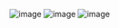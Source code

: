 ![image](https://user-images.githubusercontent.com/108832327/226173669-213a2855-cde6-4ae4-a15a-2d000887ce5b.png)
![image](https://user-images.githubusercontent.com/108832327/226173677-493415a7-f4ac-4aac-a6c3-ea3c7f8d7eaa.png)
![image](https://user-images.githubusercontent.com/108832327/226173719-fc645e88-db05-4a49-8db9-8c97e625bc29.png)


